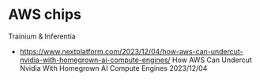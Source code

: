 # AWS chips

Trainium & Inferentia

- https://www.nextplatform.com/2023/12/04/how-aws-can-undercut-nvidia-with-homegrown-ai-compute-engines/
  How AWS Can Undercut Nvidia With Homegrown AI Compute Engines
  2023/12/04
